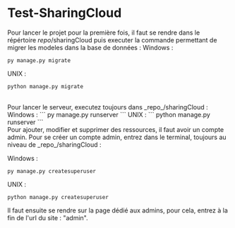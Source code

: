 # Test-SharingCloud

Pour lancer le projet pour la première fois, il faut se rendre dans le répértoire _repo_/sharingCloud puis executer la commande permettant de migrer les modeles dans la base de données :
Windows :

```
py manage.py migrate
```

UNIX :

```
python manage.py migrate
```

<br/>
Pour lancer le serveur, executez toujours dans _repo_/sharingCloud :
Windows :
```
py manage.py runserver
```
UNIX :
```
python manage.py runserver
```
<br/>
Pour ajouter, modifier et supprimer des ressources, il faut avoir un compte admin.
Pour se créer un compte admin, entrez dans le terminal, toujours au niveau de _repo_/sharingCloud :

Windows :

```
py manage.py createsuperuser
```

UNIX :

```
python manage.py createsuperuser
```

Il faut ensuite se rendre sur la page dédié aux admins, pour cela, entrez à la fin de l'url du site : "admin".
